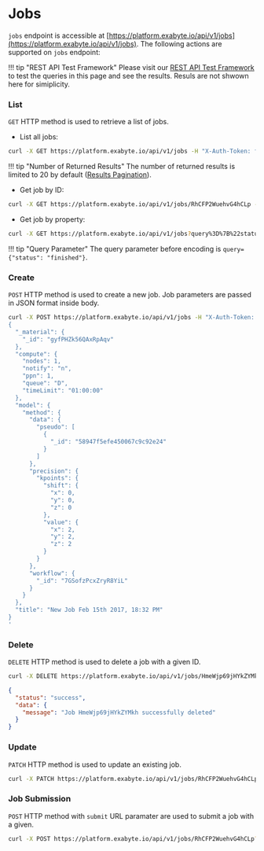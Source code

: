 # Jobs

`jobs` endpoint is accessible at [https://platform.exabyte.io/api/v1/jobs](https://platform.exabyte.io/api/v1/jobs). The following actions are supported on `jobs` endpoint:

!!! tip "REST API Test Framework"
    Please visit our [REST API Test Framework](https://docs.exabyte.io/api/#!/Jobs/get_jobs) to test the queries in this page and see the results. Resuls are not shwown here for simiplicity.

### List

`GET` HTTP method is used to retrieve a list of jobs.

* List all jobs:

```bash
curl -X GET https://platform.exabyte.io/api/v1/jobs -H "X-Auth-Token: f2KpRW7KeN9aPmjSZ" -H "X-User-Id: fbdpsNf4oHiX79vMJ"
```

!!! tip "Number of Returned Results"
    The number of returned results is limited to 20 by default ([Results Pagination](../query-structure/#results-pagination)).

* Get job by ID:

```bash
curl -X GET https://platform.exabyte.io/api/v1/jobs/RhCFP2WuehvG4hCLp -H "X-Auth-Token: f2KpRW7KeN9aPmjSZ" -H "X-User-Id: fbdpsNf4oHiX79vMJ"
```

* Get job by property:

```bash
curl -X GET https://platform.exabyte.io/api/v1/jobs?query%3D%7B%22status%22%3A+%22finished%22%7D -H "X-Auth-Token: f2KpRW7KeN9aPmjSZ" -H "X-User-Id: fbdpsNf4oHiX79vMJ"
```

!!! tip "Query Parameter"
    The query parameter before encoding is `query={"status": "finished"}`.

### Create

`POST` HTTP method is used to create a new job. Job parameters are passed in JSON format inside body.

```bash
curl -X POST https://platform.exabyte.io/api/v1/jobs -H "X-Auth-Token: f2KpRW7KeN9aPmjSZ" -H "X-User-Id: fbdpsNf4oHiX79vMJ" -d '
{
  "_material": {
    "_id": "gyfPHZk56QAxRpAqv"
  },
  "compute": {
    "nodes": 1,
    "notify": "n",
    "ppn": 1,
    "queue": "D",
    "timeLimit": "01:00:00"
  },
  "model": {
    "method": {
      "data": {
        "pseudo": [
          {
            "_id": "58947f5efe450067c9c92e24"
          }
        ]
      },
      "precision": {
        "kpoints": {
          "shift": {
            "x": 0,
            "y": 0,
            "z": 0
          },
          "value": {
            "x": 2,
            "y": 2,
            "z": 2
          }
        }
      },
      "workflow": {
        "_id": "7GSofzPcxZryR8YiL"
      }
    }
  },
  "title": "New Job Feb 15th 2017, 18:32 PM"
}
'
```

### Delete

`DELETE` HTTP method is used to delete a job with a given ID.

```bash
curl -X DELETE https://platform.exabyte.io/api/v1/jobs/HmeWjp69jHYkZYMkh
```
```json
{
  "status": "success",
  "data": {
    "message": "Job HmeWjp69jHYkZYMkh successfully deleted"
  }
}
```

### Update

`PATCH` HTTP method is used to update an existing job.

```bash
curl -X PATCH https://platform.exabyte.io/api/v1/jobs/RhCFP2WuehvG4hCLp -H "X-Auth-Token: f2KpRW7KeN9aPmjSZ" -H "X-User-Id: fbdpsNf4oHiX79vMJ" -d '{"title": "New Job Feb 15th 2017, 18:32 PM"}'
```

### Job Submission

`POST` HTTP method with `submit` URL paramater are used to submit a job with a given.

```bash
curl -X POST https://platform.exabyte.io/api/v1/jobs/RhCFP2WuehvG4hCLp?submit=true -H "X-Auth-Token: f2KpRW7KeN9aPmjSZ" -H "X-User-Id: fbdpsNf4oHiX79vMJ"
```
